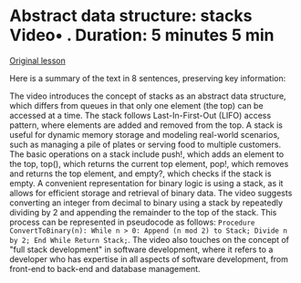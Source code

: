 # Abstract data structure: stacks Video• . Duration: 5 minutes 5 min

[Original lesson](https://www.coursera.org/learn/uol-algorithms-and-data-structures-1/lecture/1Kpil/abstract-data-structure-stacks)

Here is a summary of the text in 8 sentences, preserving key information:

The video introduces the concept of stacks as an abstract data structure, which differs from queues in that only one element (the top) can be accessed at a time. The stack follows Last-In-First-Out (LIFO) access pattern, where elements are added and removed from the top. A stack is useful for dynamic memory storage and modeling real-world scenarios, such as managing a pile of plates or serving food to multiple customers. The basic operations on a stack include push!, which adds an element to the top, top(), which returns the current top element, pop!, which removes and returns the top element, and empty?, which checks if the stack is empty. A convenient representation for binary logic is using a stack, as it allows for efficient storage and retrieval of binary data. The video suggests converting an integer from decimal to binary using a stack by repeatedly dividing by 2 and appending the remainder to the top of the stack. This process can be represented in pseudocode as follows: `Procedure ConvertToBinary(n): While n > 0: Append (n mod 2) to Stack; Divide n by 2; End While Return Stack;`. The video also touches on the concept of "full stack development" in software development, where it refers to a developer who has expertise in all aspects of software development, from front-end to back-end and database management.

